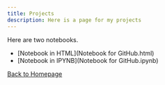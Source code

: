 ```yaml
---
title: Projects
description: Here is a page for my projects
---
```


Here are two notebooks.

- [Notebook in HTML](Notebook for GitHub.html)
- [Notebook in IPYNB](Notebook for GitHub.ipynb)



[Back to Homepage](/JaclynIngraham.github.io/index.md)
